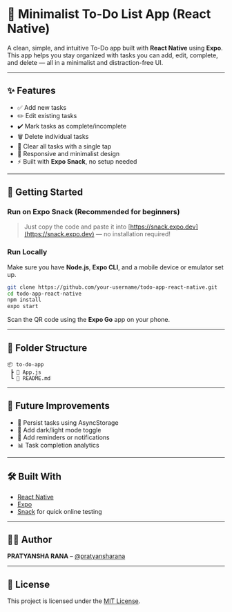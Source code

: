 # 📝 Minimalist To-Do List App (React Native)

A clean, simple, and intuitive To-Do app built with **React Native** using **Expo**. This app helps you stay organized with tasks you can add, edit, complete, and delete — all in a minimalist and distraction-free UI.

---

## ✨ Features

- ✅ Add new tasks  
- ✏️ Edit existing tasks  
- ✔️ Mark tasks as complete/incomplete  
- 🗑️ Delete individual tasks  
- 🧹 Clear all tasks with a single tap  
- 📱 Responsive and minimalist design  
- ⚡ Built with **Expo Snack**, no setup needed  

---

## 🚀 Getting Started

### Run on Expo Snack (Recommended for beginners)

> Just copy the code and paste it into [https://snack.expo.dev](https://snack.expo.dev) — no installation required!

### Run Locally

Make sure you have **Node.js**, **Expo CLI**, and a mobile device or emulator set up.

```bash
git clone https://github.com/your-username/todo-app-react-native.git
cd todo-app-react-native
npm install
expo start
```

Scan the QR code using the **Expo Go** app on your phone.

---

## 📁 Folder Structure

```
📦 to-do-app
 ┣ 📜 App.js
 ┗ 📜 README.md
```

---

## 📌 Future Improvements

- 💾 Persist tasks using AsyncStorage  
- 🌙 Add dark/light mode toggle  
- 🔔 Add reminders or notifications  
- 📊 Task completion analytics  

---

## 🛠️ Built With

- [React Native](https://reactnative.dev/)
- [Expo](https://expo.dev/)
- [Snack](https://snack.expo.dev/) for quick online testing

---

## 👨‍💻 Author

**PRATYANSHA RANA** – [@pratyansharana](https://github.com/pratyansharana)

---

## 📄 License

This project is licensed under the [MIT License](LICENSE).

